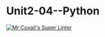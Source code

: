 # Unit2-04--Python
[![Mr Coxall's Super Linter](https://github.com/ICS3U-C-Programming-TonyG/Unit2-04--Python/workflows/Mr%20Coxall's%20Super%20Linter/badge.svg)](https://github.com/ICS3U-C-Programming-TonyG/Unit2-04--Python/actions/)
